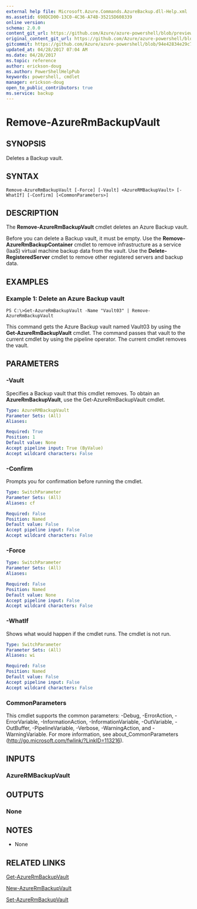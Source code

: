 ```yaml
---
external help file: Microsoft.Azure.Commands.AzureBackup.dll-Help.xml
ms.assetid: 698DCD00-13C0-4C36-A74B-35215D608339
online version:
schema: 2.0.0
content_git_url: https://github.com/Azure/azure-powershell/blob/preview/src/ResourceManager/AzureBackup/Commands.AzureBackup/help/Remove-AzureRmBackupVault.md
original_content_git_url: https://github.com/Azure/azure-powershell/blob/preview/src/ResourceManager/AzureBackup/Commands.AzureBackup/help/Remove-AzureRmBackupVault.md
gitcommit: https://github.com/Azure/azure-powershell/blob/94e42834e29c78cafba9e3f1e99e14af92561036
updated_at: 04/28/2017 07:04 AM
ms.date: 04/28/2017
ms.topic: reference
author: erickson-doug
ms.author: PowerShellHelpPub
keywords: powershell, cmdlet
manager: erickson-doug
open_to_public_contributors: true
ms.service: backup
---
```


# Remove-AzureRmBackupVault

## SYNOPSIS
Deletes a Backup vault.

## SYNTAX

```
Remove-AzureRmBackupVault [-Force] [-Vault] <AzureRMBackupVault> [-WhatIf] [-Confirm] [<CommonParameters>]
```

## DESCRIPTION
The **Remove-AzureRmBackupVault** cmdlet deletes an Azure Backup vault.

Before you can delete a Backup vault, it must be empty.
Use the **Remove-AzureRmBackupContainer** cmdlet to remove infrastructure as a service (IaaS) virtual machine backup data from the vault.
Use the **Delete-RegisteredServer** cmdlet to remove other registered servers and backup data.

## EXAMPLES

### Example 1: Delete an Azure Backup vault
```
PS C:\>Get-AzureRmBackupVault -Name "Vault03" | Remove-AzureRmBackupVault
```

This command gets the Azure Backup vault named Vault03 by using the **Get-AzureRmBackupVault** cmdlet.
The command passes that vault to the current cmdlet by using the pipeline operator.
The current cmdlet removes the vault.

## PARAMETERS

### -Vault
Specifies a Backup vault that this cmdlet removes.
To obtain an **AzureRmBackupVault**, use the Get-AzureRmBackupVault cmdlet.

```yaml
Type: AzureRMBackupVault
Parameter Sets: (All)
Aliases: 

Required: True
Position: 1
Default value: None
Accept pipeline input: True (ByValue)
Accept wildcard characters: False
```

### -Confirm
Prompts you for confirmation before running the cmdlet.

```yaml
Type: SwitchParameter
Parameter Sets: (All)
Aliases: cf

Required: False
Position: Named
Default value: False
Accept pipeline input: False
Accept wildcard characters: False
```

### -Force
```yaml
Type: SwitchParameter
Parameter Sets: (All)
Aliases: 

Required: False
Position: Named
Default value: None
Accept pipeline input: False
Accept wildcard characters: False
```

### -WhatIf
Shows what would happen if the cmdlet runs.
The cmdlet is not run.

```yaml
Type: SwitchParameter
Parameter Sets: (All)
Aliases: wi

Required: False
Position: Named
Default value: False
Accept pipeline input: False
Accept wildcard characters: False
```

### CommonParameters
This cmdlet supports the common parameters: -Debug, -ErrorAction, -ErrorVariable, -InformationAction, -InformationVariable, -OutVariable, -OutBuffer, -PipelineVariable, -Verbose, -WarningAction, and -WarningVariable. For more information, see about_CommonParameters (http://go.microsoft.com/fwlink/?LinkID=113216).

## INPUTS

### AzureRMBackupVault

## OUTPUTS

### None

## NOTES
* None

## RELATED LINKS

[Get-AzureRmBackupVault](./Get-AzureRmBackupVault.md)

[New-AzureRmBackupVault](./New-AzureRmBackupVault.md)

[Set-AzureRmBackupVault](./Set-AzureRmBackupVault.md)


